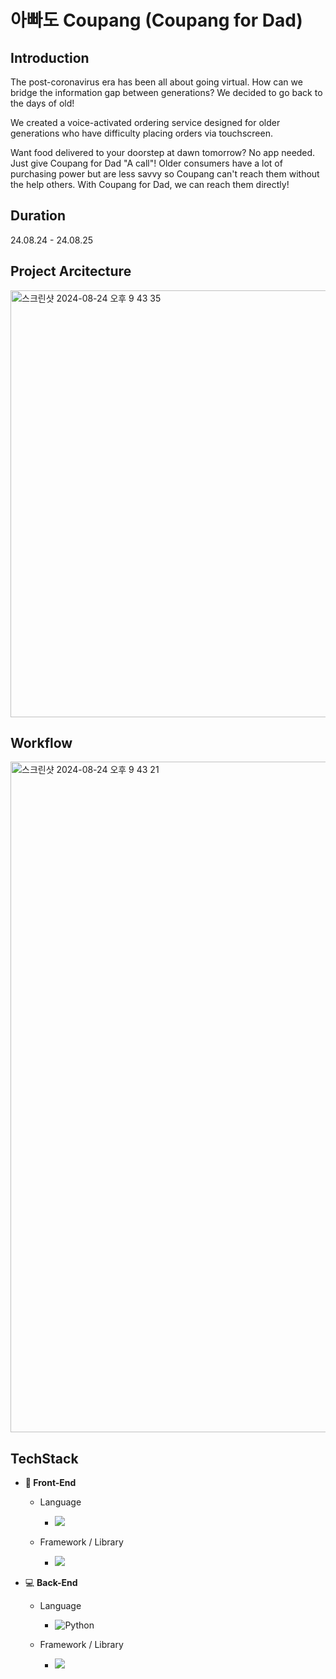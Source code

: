 # 아빠도 Coupang (Coupang for Dad)

## Introduction
The post-coronavirus era has been all about going virtual. How can we bridge the information gap between generations? We decided to go back to the days of old!

We created a voice-activated ordering service designed for older generations who have difficulty placing orders via touchscreen.

Want food delivered to your doorstep at dawn tomorrow? No app needed. Just give Coupang for Dad "A call"! Older consumers have a lot of purchasing power but are less savvy so Coupang can't reach them without the help others. With Coupang for Dad, we can reach them directly! 


## Duration
24.08.24 - 24.08.25 
    
## Project Arcitecture
<img width="683" alt="스크린샷 2024-08-24 오후 9 43 35" src="https://github.com/user-attachments/assets/4cd4f591-bdd5-4749-baca-155012cdf81f">

## Workflow
<img width="1073" alt="스크린샷 2024-08-24 오후 9 43 21" src="https://github.com/user-attachments/assets/9ec88f04-93ca-4d0d-a8af-6ec676b15af4">

## TechStack
- **:art: Front-End**

  - Language
    - <img src="https://img.shields.io/badge/javascript-F7DF1E?style=for-the-badge&logo=javascript&logoColor=black">

  - Framework / Library
    - <img src="https://img.shields.io/badge/react-61DAFB?style=for-the-badge&logo=react&logoColor=black">


- :computer: __Back-End__

  - Language
    - ![Python](https://img.shields.io/badge/Python-3776AB?style=for-the-badge&logo=Python&logoColor=white)

  - Framework / Library
    - <img src="https://img.shields.io/badge/Node.js-339933?style=for-the-badge&logo=Node.js&logoColor=white">


